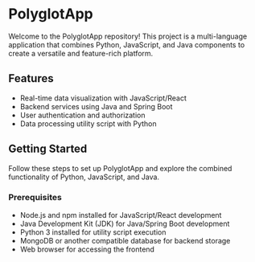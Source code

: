 # PolyglotApp

Welcome to the PolyglotApp repository! This project is a multi-language application that combines Python, JavaScript, and Java components to create a versatile and feature-rich platform.

## Features

- Real-time data visualization with JavaScript/React
- Backend services using Java and Spring Boot
- User authentication and authorization
- Data processing utility script with Python

## Getting Started

Follow these steps to set up PolyglotApp and explore the combined functionality of Python, JavaScript, and Java.

### Prerequisites

- Node.js and npm installed for JavaScript/React development
- Java Development Kit (JDK) for Java/Spring Boot development
- Python 3 installed for utility script execution
- MongoDB or another compatible database for backend storage
- Web browser for accessing the frontend
